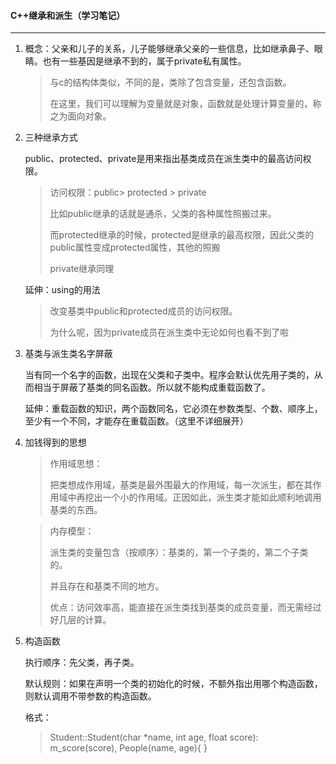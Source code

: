 #### C++继承和派生（学习笔记）

---



1. 概念：父亲和儿子的关系，儿子能够继承父亲的一些信息，比如继承鼻子、眼睛。也有一些基因是继承不到的，属于private私有属性。

   > 与c的结构体类似，不同的是，类除了包含变量，还包含函数。
   >
   > 在这里，我们可以理解为变量就是对象，函数就是处理计算变量的，称之为面向对象。

2. 三种继承方式

   public、protected、private是用来指出基类成员在派生类中的最高访问权限。

   > 访问权限：public> protected > private
   >
   > 比如public继承的话就是通杀，父类的各种属性照搬过来。
   >
   > 而protected继承的时候，protected是继承的最高权限，因此父类的public属性变成protected属性，其他的照搬
   >
   > private继承同理

   延伸：using的用法

   > 改变基类中public和protected成员的访问权限。
   >
   > 为什么呢，因为private成员在派生类中无论如何也看不到了啦

3. 基类与派生类名字屏蔽

   当有同一个名字的函数，出现在父类和子类中。程序会默认优先用子类的，从而相当于屏蔽了基类的同名函数。所以就不能构成重载函数了。

   延伸：重载函数的知识，两个函数同名，它必须在参数类型、个数、顺序上，至少有一个不同，才能存在重载函数。（这里不详细展开）

4. 加钱得到的思想

   > 作用域思想：
   >
   > 把类想成作用域，基类是最外围最大的作用域，每一次派生，都在其作用域中再挖出一个小的作用域。正因如此，派生类才能如此顺利地调用基类的东西。

   > 内存模型：
   >
   > 派生类的变量包含（按顺序）：基类的，第一个子类的，第二个子类的。
   >
   > 并且存在和基类不同的地方。
   >
   > 优点：访问效率高，能直接在派生类找到基类的成员变量，而无需经过好几层的计算。

5. 构造函数

   执行顺序：先父类，再子类。

   默认规则：如果在声明一个类的初始化的时候，不额外指出用哪个构造函数，则默认调用不带参数的构造函数。

   格式：

   > Student::Student(char *name, int age, float score): m_score(score), People(name, age){ }